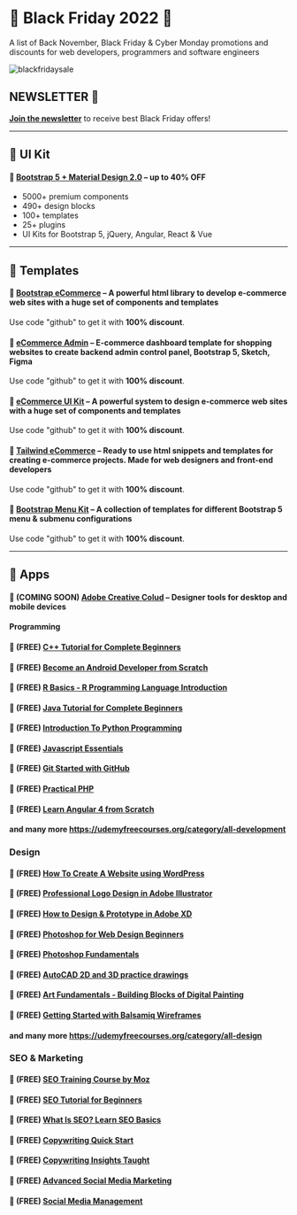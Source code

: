 
# 🖤 Black Friday 2022 🖤
A list of Back November, Black Friday & Cyber Monday promotions and discounts for web developers, programmers and software engineers

![blackfridaysale](https://user-images.githubusercontent.com/40147294/143610612-17152669-6ea2-41d1-bbe5-996b1e1fafa2.png)

## NEWSLETTER 💌

**[Join the newsletter](https://mdbootstrap.com/newsletter/)** to receive best Black Friday offers!

-------------

## 🎁 UI Kit

#### 💸 [Bootstrap 5 + Material Design 2.0](https://mdbootstrap.com/sale/november) – up to 40% OFF

 - 5000+ premium components
 - 490+ design blocks
 - 100+ templates
 - 25+ plugins 
 - UI Kits for Bootstrap 5, jQuery, Angular, React & Vue

-------------

## 🛒 Templates

#### 💸 [Bootstrap eCommerce](https://bootstrap-ecommerce.com/) – A powerful html library to develop e-commerce web sites with a huge set of components and templates
Use code "github" to get it with **100% discount**.

#### 💸 [eCommerce Admin](https://ecommerce-admin.com/) – E-commerce dashboard template for shopping websites to create backend admin control panel, Bootstrap 5, Sketch, Figma
Use code "github" to get it with **100% discount**.

#### 💸 [eCommerce UI Kit](https://ecommerce-uikit.com/) – A powerful system to design e-commerce web sites with a huge set of components and templates
Use code "github" to get it with **100% discount**.

#### 💸 [Tailwind eCommerce](https://tailwind-ecommerce.com/) – Ready to use html snippets and templates for creating e-commerce projects. Made for web designers and front-end developers
Use code "github" to get it with **100% discount**.

#### 💸 [Bootstrap Menu Kit](https://bootstrap-menu.com/) – A collection of templates for different Bootstrap 5 menu & submenu configurations
Use code "github" to get it with **100% discount**.

-------------

## 🛒 Apps

#### 💸 (COMING SOON) [Adobe Creative Colud](https://www.adobe.com/cis_en/products/special-offers/black-friday.html) – Designer tools for desktop and mobile devices

#### Programming

#### 💸 (FREE) [C++ Tutorial for Complete Beginners](https://www.udemy.com/course/free-learn-c-tutorial-beginners/)

#### 💸 (FREE) [Become an Android Developer from Scratch](https://www.udemy.com/course/become-an-android-developer-from-scratch/)

#### 💸 (FREE) [R Basics - R Programming Language Introduction](https://www.udemy.com/course/r-basics/)

#### 💸 (FREE) [Java Tutorial for Complete Beginners](https://www.udemy.com/course/java-tutorial/)

#### 💸 (FREE) [Introduction To Python Programming](https://www.udemy.com/course/pythonforbeginnersintro/)

#### 💸 (FREE) [Javascript Essentials](https://www.udemy.com/course/javascript-essentials/)

#### 💸 (FREE) [Git Started with GitHub](https://www.udemy.com/course/git-started-with-github/)

#### 💸 (FREE) [Practical PHP](https://www.udemy.com/course/code-dynamic-websites/)

#### 💸 (FREE) [Learn Angular 4 from Scratch](https://www.udemy.com/course/learn-angular-from-scratch/)

#### and many more https://udemyfreecourses.org/category/all-development


### Design

#### 💸 (FREE) [How To Create A Website using WordPress](https://www.udemy.com/course/how-to-create-a-website-using-wordpress-step-by-step/)

#### 💸 (FREE) [Professional Logo Design in Adobe Illustrator](https://www.udemy.com/course/professional-logo-design-crash-course/)

#### 💸 (FREE) [How to Design & Prototype in Adobe XD](https://www.udemy.com/course/adobe-xd-experience-design/)

#### 💸 (FREE) [Photoshop for Web Design Beginners](https://www.udemy.com/course/photoshop-for-web-design-beginners/)

#### 💸 (FREE) [Photoshop Fundamentals](https://www.udemy.com/course/photoshop-fundamentals-in-one-hour/)

#### 💸 (FREE) [AutoCAD 2D and 3D practice drawings](https://www.udemy.com/course/autocad-2d-and-3d-practice-drawings/)

#### 💸 (FREE) [Art Fundamentals - Building Blocks of Digital Painting](https://www.udemy.com/course/art-fundamentals-in-one-hour/)

#### 💸 (FREE) [Getting Started with Balsamiq Wireframes](https://www.udemy.com/course/getting-started-with-balsamiq-wireframes/)

#### and many more https://udemyfreecourses.org/category/all-design

### SEO & Marketing

#### 💸 (FREE) [SEO Training Course by Moz](https://www.udemy.com/course/whiteboard-seo/)

#### 💸 (FREE) [SEO Tutorial for Beginners](https://www.udemy.com/course/seo-tutorial/)

#### 💸 (FREE) [What Is SEO? Learn SEO Basics](https://www.udemy.com/course/what-is-seo/)

#### 💸 (FREE) [Copywriting Quick Start](https://www.udemy.com/course/copywritingquickstart/)

#### 💸 (FREE) [Copywriting Insights Taught](https://www.udemy.com/course/copywriter/)

#### 💸 (FREE) [Advanced Social Media Marketing](https://www.udemy.com/course/social-media-marketing-plan/)

#### 💸 (FREE) [Social Media Management](https://www.udemy.com/course/social-media-for-business/)



